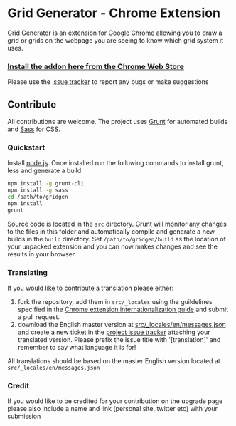 Grid Generator - Chrome Extension
=============================

Grid Generator is an extension for [Google Chrome](https://www.google.com/chrome) allowing you to
draw a grid or grids on the webpage you are seeing to know which grid system it uses.

### [Install the addon here from the Chrome Web Store](#)

Please use the [issue tracker](https://github.com/dibyp/grid-gen/issues) to report any bugs or make suggestions

## Contribute

All contributions are welcome. The project uses [Grunt](http://gruntjs.com/) for automated builds and [Sass](http://sass-lang.com/) for CSS.

### Quickstart

Install [node.js](http://nodejs.org/). Once installed run the following commands to install grunt, less and generate a build.

```bash
npm install -g grunt-cli
npm install -g sass
cd /path/to/gridgen
npm install
grunt
```

Source code is located in the `src` directory. Grunt will monitor any changes to the files in this folder and automatically compile
and generate a new builds in the `build` directory. Set `/path/to/gridgen/build` as the location of your unpacked extension and
you can now makes changes and see the results in your browser.

### Translating

If you would like to contribute a translation please either:

1. fork the repository, add them in `src/_locales` using the guildelines specified in the
[Chrome extension internationalization guide](http://developer.chrome.com/extensions/i18n.html) and submit a pull request.
2. download the English master version at [src/_locales/en/messages.json](#)
and create a new ticket in the [project issue tracker](https://github.com/dibyp/grid-gen/issues) attaching your translated version.
Please prefix the issue title with '[translation]' and remember to say what language it is for!

All translations should be based on the master English version located at `src/_locales/en/messages.json`

### Credit
If you would like to be credited for your contribution on the upgrade page please also include a name and link (personal site, twitter etc)
with your submission

